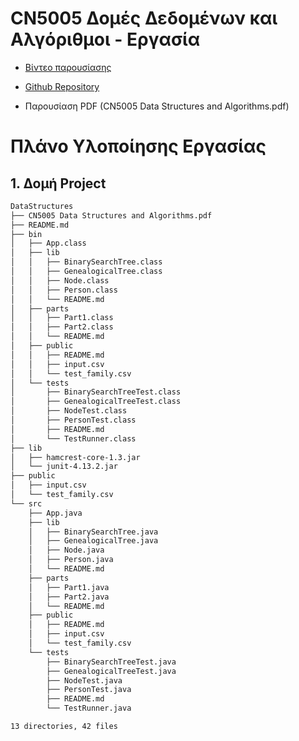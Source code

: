# CN5005 Δομές Δεδομένων και Αλγόριθμοι - Εργασία

- [Βίντεο παρουσίασης](https://youtu.be/s4FuF-0I0us)

- [Github Repository](https://github.com/PanagiotisPitsikoulis/DataStructures)

- Παρουσίαση PDF (CN5005 Data Structures and Algorithms.pdf)


# Πλάνο Υλοποίησης Εργασίας

## 1. Δομή Project

``` bash
DataStructures
├── CN5005 Data Structures and Algorithms.pdf
├── README.md
├── bin
│   ├── App.class
│   ├── lib
│   │   ├── BinarySearchTree.class
│   │   ├── GenealogicalTree.class
│   │   ├── Node.class
│   │   ├── Person.class
│   │   └── README.md
│   ├── parts
│   │   ├── Part1.class
│   │   ├── Part2.class
│   │   └── README.md
│   ├── public
│   │   ├── README.md
│   │   ├── input.csv
│   │   └── test_family.csv
│   └── tests
│       ├── BinarySearchTreeTest.class
│       ├── GenealogicalTreeTest.class
│       ├── NodeTest.class
│       ├── PersonTest.class
│       ├── README.md
│       └── TestRunner.class
├── lib
│   ├── hamcrest-core-1.3.jar
│   └── junit-4.13.2.jar
├── public
│   ├── input.csv
│   └── test_family.csv
└── src
    ├── App.java
    ├── lib
    │   ├── BinarySearchTree.java
    │   ├── GenealogicalTree.java
    │   ├── Node.java
    │   ├── Person.java
    │   └── README.md
    ├── parts
    │   ├── Part1.java
    │   ├── Part2.java
    │   └── README.md
    ├── public
    │   ├── README.md
    │   ├── input.csv
    │   └── test_family.csv
    └── tests
        ├── BinarySearchTreeTest.java
        ├── GenealogicalTreeTest.java
        ├── NodeTest.java
        ├── PersonTest.java
        ├── README.md
        └── TestRunner.java

13 directories, 42 files
```
